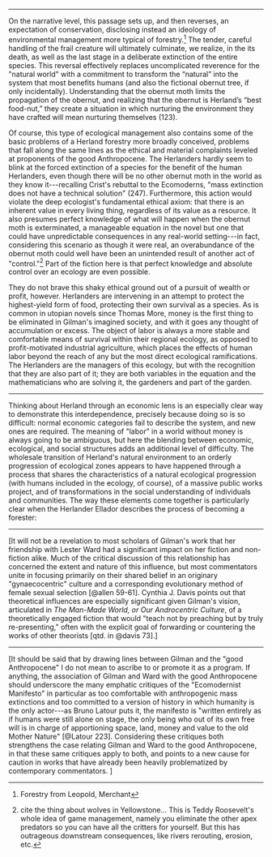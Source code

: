 ***


On the narrative level, this passage sets up, and then reverses, an expectation
of conservation, disclosing instead an ideology of environmental management
more typical of forestry.[^ln-forestry] The tender, careful handling of the
frail creature will ultimately culminate, we realize, in the its death, as well
as the last stage in a deliberate extinction of the entire species. This
reversal effectively replaces uncomplicated reverence for the "natural world"
with a commitment to transform the “natural” into the system that most benefits
humans (and also the fictional obernut tree, if only incidentally).
Understanding that the obernut moth limits the propagation of the obernut, and
realizing that the obernut is Herland’s “best food-nut,” they create
a situation in which nurturing the environment they have crafted will mean
nurturing themselves (123). 

Of course, this type of ecological management also contains some of the basic
problems of a Herland forestry more broadly conceived, problems that fall along
the same lines as the ethical and material complaints leveled at proponents of
the good Anthropocene. The Herlanders hardly seem to blink at the forced
extinction of a species for the benefit of the human Herlanders, even though
there will be no other obernut moth in the world as they know it---recalling
Crist's rebuttal to the Ecomoderns, "mass extinction does not have a technical
solution" (247). Furthermore, this action would violate the deep ecologist's
fundamental ethical axiom: that there is an inherent value in every living
thing, regardless of its value as a resource. It also presumes perfect
knowledge of what will happen when the obernut moth is exterminated,
a manageable equation in the novel but one that could have unpredictable
consequences in any real-world setting---in fact, considering this scenario as
though it were real, an overabundance of the obernut moth could well have been
an unintended result of another act of "control."[^ln-management-disaster] Part
of the fiction here is that perfect knowledge and absolute control over an
ecology are even possible.

They do not brave this shaky ethical ground out of a pursuit of wealth or
profit, however. Herlanders are intervening in an attempt to protect the
highest-yield form of food, protecting their own survival as a species. As is
common in utopian novels since Thomas More, money is the first thing to be
eliminated in Gilman's imagined society, and with it goes any thought of
accumulation or excess. The object of labor is always a more stable and
comfortable means of survival within their regional ecology, as opposed to
profit-motivated industrial agriculture, which places the effects of human
labor beyond the reach of any but the most direct ecological ramifications. The
Herlanders are the managers of this ecology, but with the recognition that they
are also part of it; they are both variables in the equation and the
mathematicians who are solving it, the gardeners and part of the garden.

[^ln-forestry]: Forestry from Leopold, Merchant

[^ln-management-disaster]: cite the thing about wolves in Yellowstone... This
is Teddy Roosevelt's whole idea of game management, namely you eliminate the
other apex predators so you can have all the critters for yourself. But this
has outrageous downstream consequences, like rivers rerouting, erosion, etc.

---

Thinking about Herland through an economic lens is an especially clear way to
demonstrate this interdependence, precisely because doing so is so difficult:
normal economic categories fail to describe the system, and new ones are
required. The meaning of "labor" in a world without money is always going to be
ambiguous, but here the blending between economic, ecological, and social
structures adds an additional level of difficulty. The wholesale transition of
Herland's natural environment to an orderly progression of ecological zones
appears to have happened through a process that shares the characteristics of
a natural ecological progression (with humans included in the ecology, of
course), of a massive public works project, and of transformations in the social
understanding of individuals and communities. The way these elements come
together is particularly clear when the Herlander Ellador describes the process
of becoming a forester:

---

[It will not be a revelation to most scholars of Gilman's work that her
friendship with Lester Ward had a significant impact on her fiction and
non-fiction alike. Much of the critical discussion of this relationship has
concerned the extent and nature of this influence, but most commentators unite
in focusing primarily on their shared belief in an originary "gynaecocentric"
culture and a corresponding evolutionary method of female sexual selection
[@allen 59-61]. Cynthia J. Davis points out that theoretical influences are
especially significant given Gilman's vision, articulated in *The Man-Made
World, or Our Androcentric Culture*, of a theoretically engaged fiction that
would "teach not by preaching but by truly re-presenting," often with the
explicit goal of forwarding or countering the works of other theorists [qtd. in
@davis 73].] 

---

[It should be said that by drawing lines between Gilman and the "good
Anthropocene" I do not mean to ascribe to or promote it as a program. If
anything, the association of Gilman and Ward with the good Anthropocene should
underscore the many emphatic critiques of the "Ecomodernist Manifesto" in
particular as too comfortable with anthropogenic mass extinctions and too
committed to a version of history in which humanity is the only actor---as
Bruno Latour puts it, the manifesto is "written entirely as if humans were
still alone on stage, the only being who out of its own free will is in charge
of apportioning space, land, money and value to the old Mother Nature" [@Latour
223]. Considering these critiques both strengthens the case relating Gilman and
Ward to the good Anthropocene, in that these same critiques apply to both, and
points to a new cause for caution in works that have already been heavily
problematized by contemporary commentators. ]



